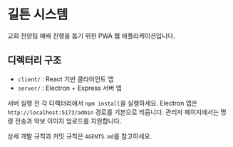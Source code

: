 # 길튼 시스템

교회 찬양팀 예배 진행을 돕기 위한 PWA 웹 애플리케이션입니다.

## 디렉터리 구조
- `client/` : React 기반 클라이언트 앱
- `server/` : Electron + Express 서버 앱

서버 실행 전 각 디렉터리에서 `npm install`을 실행하세요.
Electron 앱은 `http://localhost:5173/admin` 경로를 기본으로 띄웁니다.
관리자 페이지에서는 명령 전송과 악보 이미지 업로드를 지원합니다.

상세 개발 규칙과 커밋 규칙은 `AGENTS.md`를 참고하세요.
